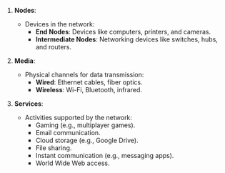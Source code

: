 1. **Nodes**:
   - Devices in the network:
     - **End Nodes**: Devices like computers, printers, and cameras.
     - **Intermediate Nodes**: Networking devices like switches, hubs, and routers.

2. **Media**:
   - Physical channels for data transmission:
     - **Wired**: Ethernet cables, fiber optics.
     - **Wireless**: Wi-Fi, Bluetooth, infrared.

3. **Services**:
   - Activities supported by the network:
     - Gaming (e.g., multiplayer games).
     - Email communication.
     - Cloud storage (e.g., Google Drive).
     - File sharing.
     - Instant communication (e.g., messaging apps).
     - World Wide Web access.
